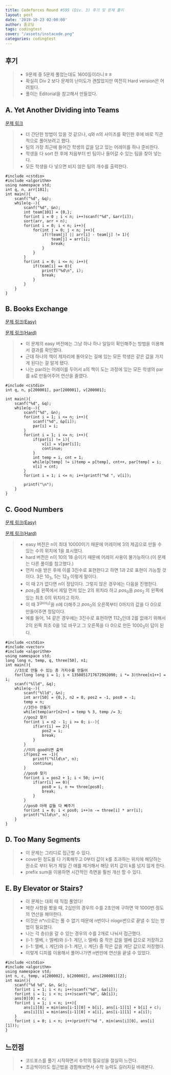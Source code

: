 ```yaml
---
title: Codeforces Round #595 (Div. 3) 후기 및 문제 풀이
layout: post
date: '2019-10-23 02:00:00'
author: 줌코딩
tags: codingtest
cover: "/assets/instacode.png"
categories: codingtest
---
```


## 후기

>* 9문제 중 5문제 풀었는데도 1600등이라니ㅎㅎ
>* 확실히 Div 2 보다 문제의 난이도가 괜찮았지만 여전히 Hard version은 어려웠다.
>* 풀이는 Editorial을 참고해서 만들었다.

## A. Yet Another Dividing into Teams

[문제 링크](https://codeforces.com/contest/1249/problem/A)

>* 더 간단한 방법이 있을 것 같으나, q와 n의 사이즈를 확인한 후에 바로 직관적으로 풀어보려고 했다.
>* 팀의 가장 최근에 들어간 학생의 값을 담고 있는 어레이를 하나 준비한다.
>* 학생을 다 sort 한 후에 처음부터 빈 팀이나 들어갈 수 있는 팀을 찾아 넣는다.
>* 모든 학생을 다 넣으면 비지 않은 팀의 개수를 출력한다.

    #include <cstdio>
    #include <algorithm>
    using namespace std;
    int q, n, arr[101];
    int main(){
        scanf("%d", &q);
        while(q--){
            scanf("%d", &n);
            int team[101] = {0,};
            for(int i = 0 ; i < n; i++)scanf("%d", &arr[i]);
            sort(arr, arr + n);
            for(int i = 0; i < n; i++){
                for(int j = 0; j < n; j++){
                    if(!team[j] || arr[i] - team[j] != 1){
                        team[j] = arr[i];
                        break;
                    }
                }
            }
            for(int i = 0; i <= n; i++){
                if(team[i] == 0){
                    printf("%d\n", i);
                    break;
                }
            }
        }
    }

## B. Books Exchange

[문제 링크(Easy)](https://codeforces.com/contest/1249/problem/B1)

[문제 링크(Hard)](https://codeforces.com/contest/1249/problem/B2)

>* 이 문제의 easy 버전에는 그냥 하나 하나 일일이 확인해주는 방법을 이용해서 결과를 확인했다.
>* 근데 하나의 책이 제자리에 돌아오는 길에 있는 모든 학생은 같은 값을 가지게 된다는 걸 알게 됐다.
>* 나는 par라는 어레이를 두어서 a의 책이 도는 과정에 있는 모든 학생의 par를 a로 만들어주어 연산을 줄였다.

    #include <cstdio>
    int q, n, p[200001], par[200001], v[200001];

    int main(){
        scanf("%d", &q);
        while(q--){
            scanf("%d", &n);
            for(int i = 1; i <= n; i++){
                scanf("%d", &p[i]);
                par[i] = i;
            }
            for(int i = 1; i <= n; i++){
                if(par[i] != i){
                    v[i] = v[par[i]];
                    continue;
                }
                int temp = i, cnt = 1;
                while(p[temp] != i)temp = p[temp], cnt++, par[temp] = i;
                v[i] = cnt;
            }
            for(int i = 1; i <= n; i++)printf("%d ", v[i]);
            
            printf("\n");
        }
    }

## C. Good Numbers

[문제 링크(Easy)](https://codeforces.com/contest/1249/problem/C1)

[문제 링크(Hard)](https://codeforces.com/contest/1249/problem/C2)

>* easy 버전은 n이 최대 10000이기 때문에  어레이에 3의 제곱으로 만들 수 있는 수의 위치에 1을 표시했다.
>* hard 버전은 n이 10의 18 승이기 때문에 어레이 사용이 불가능하다.(이 문제는 다른 풀이를 참고했다.)
>* 먼저 n을 받은 후에 이를 3진수로 표현한다고 하면 1과 2로 표현이 가능할 것이다. 3은 $10_3$, 5는 $12_3$ 이렇게 말이다.
>* 이 때 2가 없다면 n이 정답이다. 그렇지 않은 경우에는 다음을 진행한다.
>* $pos_2$를 왼쪽에서 제일 먼저 있는 2의 위치라 하고 $pos_0$을 $pos_2$ 의 왼쪽에 있는 최초 0의 위치라고 하자.
>* 이 때 $3^(pos_0)$을 n에 더해주고 $pos_0$의 오른쪽부터 0까지의 값을 다 0으로 만들어주면 정답이다.
>* 예를 들어, 14 같은 경우에는 3진수로 표현하면 $112_3$인데 2를 없애기 위해서 2의 왼쪽 최초 0을 1로 바꾸고 그 오른쪽을 다 0으로 만든 $1000_3$이 답이 된다.

    #include <cstdio>
    #include <vector>
    #include <algorithm>
    using namespace std;
    long long n, temp, q, three[50], n1;
    int main(){
        //3으로 만들 수 있는 총 가지수를 만들어
        for(long long i = 1; i < 1350851717672992090; i *= 3)three[n1++] = i;
        scanf("%lld", &q);
        while(q--){
            scanf("%lld", &n);
            int arr[50] = {0,}, n2 = 0, pos2 = -1, pos0 = -1;
            temp = n;
            //3진수 만들기
            while(temp)arr[n2++] = temp % 3, temp /= 3;
            //pos2 찾기
            for(int i = n2 - 1; i >= 0; i--){
                if(arr[i] == 2){
                    pos2 = i;
                    break;
                }
            }
            //이미 good이면 출력
            if(pos2 == -1){
                printf("%lld\n", n);
                continue;
            }
            //pos0 찾기
            for(int i = pos2 + 1; i < 50; i++){
                if(arr[i] == 0){
                    pos0 = i, n += three[pos0];
                    break;
                }
            }
            //pos0 아래 값들 다 빼주기
            for(int i = 0; i < pos0; i++)n -= three[i] * arr[i];
            printf("%lld\n", n);
        }
    }

## D. Too Many Segments

>* 이 문제는 그리디로 접근할 수 있다.
>* cover된 정도를 다 기록해두고 0부터 값이 k를 초과하는 위치에 해당하는 원소로 부터 뒤가 제일 긴 애를 제거해서 해당 위치 값이 k를 넘지 않게 한다.
>* prefix sum을 이용하면 시간적인 측면을 훨씬 개선 할 수 있다.

## E. By Elevator or Stairs?

>* 이 문제는 대회 때 직접 풀었다!
>* 제한 사항을 봤을 때, 2십만의 경우의 수를 2초안에 구하면 약 1000번 정도의 연산을 해야한다.
>* 이것은 n*n으로는 풀 수 없기 때문에 n번이나 nlogn번으로 끝낼 수 있는 방법이 필요했다.
>* 나는 각 층(i)을 갈 수 있는 경우의 수를 2개로 나눠서 접근했다.
>* (i-1: 엘베, i: 엘베)와 (i-1: 계단, i: 엘베) 중 작은 값을 엘베 값으로 저장하고
>* (i-1: 엘베, i: 계단)와 (i-1: 계단, i: 계단) 중 작은 값을 계단 값으로 저장했다.
>* 이렇게 디피를 이용해서 풀어나가면 n번만에 연산을 끝낼 수 있었다.

    #include <cstdio>
    #include <algorithm>
    using namespace std;
    int n, c, temp, a[200002], b[200002], ans[200001][2];
    int main(){
        scanf("%d %d", &n, &c);
        for(int i = 1; i < n; i++)scanf("%d", &a[i]);
        for(int i = 1; i < n; i++)scanf("%d", &b[i]);
        ans[0][0] = c;
        for(int i = 1; i < n; i++){
            ans[i][0] = min(ans[i-1][0] + b[i], ans[i-1][1] + b[i] + c);
            ans[i][1] = min(ans[i-1][0] + a[i], ans[i-1][1] + a[i]);
        }
        for(int i = 0; i < n; i++)printf("%d ", min(ans[i][0], ans[i][1]));
    }

## 느낀점

>* 코드포스를 풀기 시작하면서 수학의 필요성을 절실히 느낀다.
>* 조금씩이라도 접근법을 경험해보면서 수학 능력도 길러지길 바래본다.
